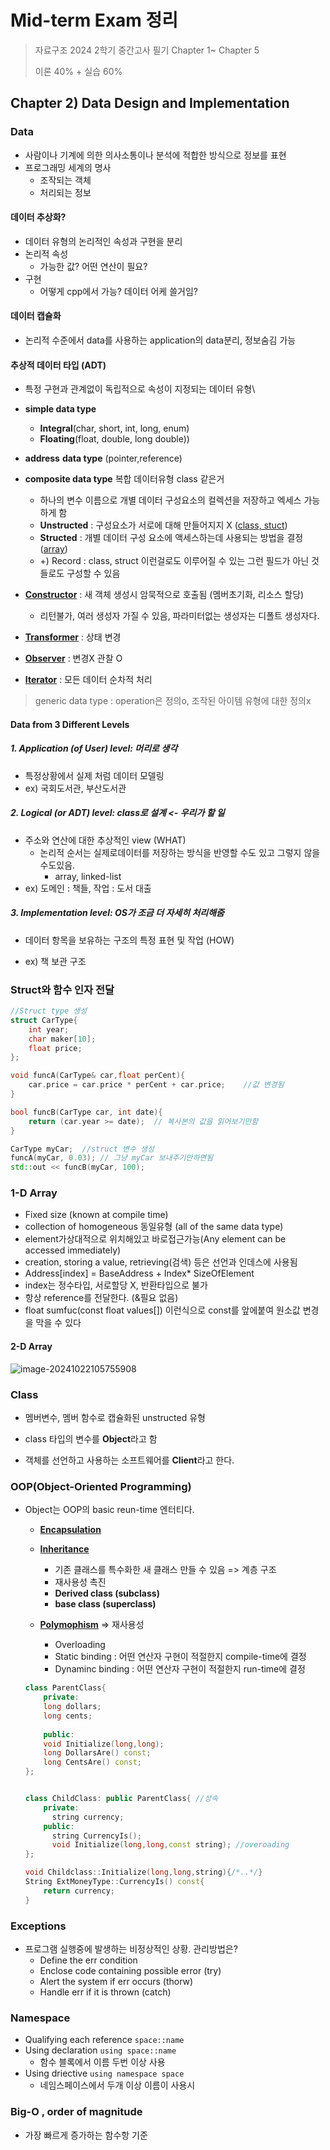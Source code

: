 # Mid-term Exam 정리

> 자료구조 2024 2학기 중간고사 필기 Chapter 1~ Chapter 5
>
> 이론 40% + 실습 60%

## Chapter 2) Data Design and Implementation

### Data

- 사람이나 기계에 의한 의사소통이나 분석에 적합한 방식으로 정보를 표현
- 프로그래밍 세계의 명사
  - 조작되는 객체
  - 처리되는 정보

#### 데이터 추상화?

- 데이터 유형의 논리적인 속성과 구현을 분리
- 논리적 속성
  - 가능한 값? 어떤 연산이 필요?
- 구현
  - 어떻게 cpp에서 가능? 데이터 어케 쓸거임?

#### 데이터 캡슐화

- 논리적 수준에서 data를 사용하는 application의 data분리, 정보숨김 가능

#### 추상적 데이터 타입 (ADT)

- 특정 구현과 관계없이 독립적으로 속성이 지정되는 데이터 유형\

  

- **simple data type**

  -  **Integral**(char, short, int, long, enum)
  - **Floating**(float, double, long double)) 

- **address** **data type** (pointer,reference)

- **composite data type** 복합 데이터유형 class 같은거

  - 하나의 변수 이름으로 개별 데이터 구성요소의 컬렉션을 저장하고 엑세스 가능하게 함
  - **Unstructed** : 구성요소가 서로에 대해 만들어지지 X (<u>class, stuct</u>)
  - **Structed** : 개별 데이터 구성 요소에 액세스하는데 사용되는 방법을 결정 (<u>array</u>)
  - +) Record : class, struct 이런걸로도 이루어질 수 있는 그런 필드가 아닌 것들로도 구성할 수 있음

- **<u>Constructor</u>** : 새 객체 생성시 암묵적으로 호출됨 (멤버초기화, 리소스 할당)

  - 리턴불가, 여러 생성자 가질 수 있음, 파라미터없는 생성자는 디폴트 생성자다.

- **<u>Transformer</u>** : 상태 변경

- **<u>Observer</u>** : 변경X 관찰 O

- **<u>Iterator</u>** : 모든 데이터 순차적 처리

> generic data type : operation은 정의o, 조작된 아이템 유형에 대한 정의x

#### Data from 3 Different Levels

##### 1. Application (of User) level: 머리로 생각

- 특정상황에서 실제 처럼 데이터 모델링
- ex) 국회도서관, 부산도서관

##### 2. Logical (or ADT) level: class로 설계 <- 우리가 할 일

- 주소와 연산에 대한 추상적인 view (WHAT)
  - 논리적 순서는 실제로데이터를 저장하는 방식을 반영할 수도 있고 그렇지 않을수도있음.
    - array, linked-list
- ex) 도메인 : 책들, 작업 : 도서 대출

##### 3. Implementation level: OS가 조금 더 자세히 처리해줌

- 데이터 항목을 보유하는 구조의 특정 표현 및 작업 (HOW)

- ex) 책 보관 구조



### Struct와 함수 인자 전달

```cpp
//Struct type 생성
struct CarType{
    int year;
    char maker[10];
    float price;
};

void funcA(CarType& car,float perCent){
    car.price = car.price * perCent + car.price;	//값 변경됨
}

bool funcB(CarType car, int date){
    return (car.year >= date);	// 복사본의 값을 읽어보기만함
}

CarType myCar;	//struct 변수 생성
funcA(myCar, 0.03);	// 그냥 myCar 보내주기만하면됨
std::out << funcB(myCar, 100);
```

### 1-D Array

- Fixed size (known at compile time)
- collection of homogeneous 동일유형 (all of the same data type)
- element가상대적으로 위치해있고 바로접근가능(Any element can be accessed immediately)
- creation, storing a value, retrieving(검색) 등은 선언과 인데스에 사용됨
- Address[index] = BaseAddress + Index* SizeOfElement
- index는 정수타입, 서로할당 X, 반환타입으로 불가
- 항상 reference를 전달한다. (&필요 없음)
- float sumfuc(const float values[]) 이런식으로 const를 앞에붙여 원소값 변경을 막을 수 있다

#### 2-D Array

![image-20241022105755908](E:\자료구조\assets\image-20241022105755908.png)



### Class

- 멤버변수, 멤버 함수로 캡슐화된 unstructed 유형

- class 타입의 변수를 **Object**라고 함
- 객체를 선언하고 사용하는 소프트웨어를 **Client**라고 한다.



### OOP(Object-Oriented Programming)

- Object는 OOP의 basic reun-time 엔터티다.

  	- <u>**Encapsulation**</u>

  - <u>**Inheritance**</u>
    - 기존 클래스를 특수화한 새 클래스 만들 수 있음 => 계층 구조
    - 재사용성 촉진
    - **Derived class (subclass)** 
    - **base class (superclass)**
  - **<u>Polymophism</u>** => 재사용성
    - Overloading
    - Static binding : 어떤 연산자 구현이 적절한지 compile-time에 결정
    - Dynaminc binding : 어떤 연산자 구현이 적절한지 run-time에 결정

  ```cpp
  class ParentClass{
      private:
      long dollars;
      long cents;
      
      public:
      void Initialize(long,long);
      long DollarsAre() const;
      long CentsAre() const;
  };
  
  
  class ChildClass: public ParentClass{	//상속
      private:
      	string currency;
      public:
      	string CurrencyIs();
      	void Initialize(long,long,const string); //overoading
  };
  
  void Childclass::Initialize(long,long,string){/*..*/}
  String ExtMoneyType::CurrencyIs() const{
      return currency;
  }
  ```

### Exceptions

- 프로그램 실행중에 발생하는 비정상적인 상황. 관리방법은?
  - Define the err condition
  - Enclose code containing possible error (try)
  - Alert the system if err occurs (thorw)
  - Handle err if it is thrown (catch)

### Namespace

- Qualifying each reference `space::name`
- Using declaration `using space::name`
  - 함수 블록에서 이름 두번 이상 사용
- Using driective `using namespace space`
  - 네임스페이스에서 두개 이상 이름이 사용시

### Big-O , order of magnitude

- 가장 빠르게 증가하는 함수항 기준